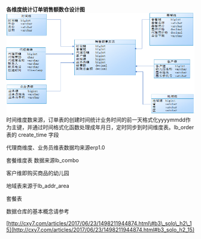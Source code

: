 **各维度统计订单销售额数仓设计图**![](/assets/data2-0.png)时间维度数来源，订单表的创建时间统计业务时间的前一天格式化yyyymmdd作为主键，并通过时间格式化函数处理成年月日，定时同步到时间维度表。lb\_order 表的 create\_time 字段

代理商维度、业务员维表数据均来源erp1.0

套餐维度表  数据来源lb\_combo

客户维即购买商品的幼儿园

地域表来源于lb\_addr\_area

套餐表

数据仓库的基本概念请参考

[http://cxy7.com/articles/2017/06/23/1498211944874.html\#b3\_solo\_h2\_15](http://cxy7.com/articles/2017/06/23/1498211944874.html#b3_solo_h2_15)

